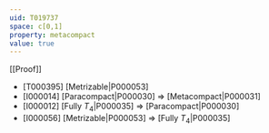```yaml
---
uid: T019737
space: c[0,1]
property: metacompact
value: true
---
```

[[Proof]]

* [T000395] [Metrizable|P000053]
* [I000014] [Paracompact|P000030] => [Metacompact|P000031]
* [I000012] [Fully $T_4$|P000035] => [Paracompact|P000030]
* [I000056] [Metrizable|P000053] => [Fully $T_4$|P000035]

